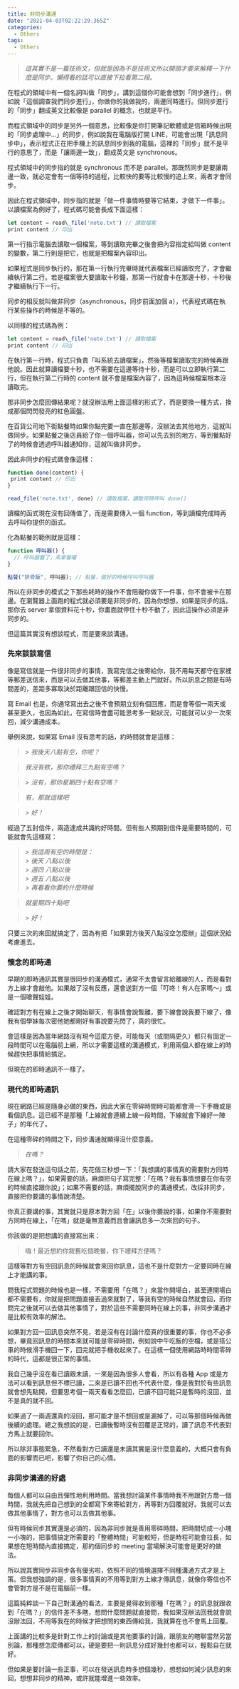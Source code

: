 ```yaml
---
title: 非同步溝通
date: "2021-04-03T02:22:29.365Z"
categories:
  - Others
tags:
  - Others
---
```


> _這其實不是一篇技術文，但就是因為不是技術文所以開頭才要來解釋一下什麼是同步。懶得看的話可以直接下拉看第二段。_

在程式的領域中有一個名詞叫做「同步」，講到這個你可能會想到「同步進行」，例如說「這個調查我們同步進行」，你做你的我做我的，兩邊同時進行。但同步進行的「同步」翻成英文比較像是 parallel 的概念，也就是平行。

而程式領域中的同步是另外一個意思，比較像是你打開筆記軟體或是信箱時候出現的「同步處理中…」的同步，例如說我在電腦版打開 LINE，可能會出現「訊息同步中」，表示程式正在把手機上的訊息同步到我的電腦，這裡的「同步」就不是平行的意思了，而是「讓兩邊一致」，翻成英文是 synchronous。

程式領域中的同步指的就是 synchronous 而不是 parallel。那既然同步是要讓兩邊一致，就必定會有一個等待的過程，比較快的要等比較慢的追上來，兩者才會同步。

因此在程式領域中，同步指的就是「做一件事情時要等它結束，才做下一件事」。以讀檔案為例好了，程式碼可能會長成下面這樣：

```js
let content = read\_file('note.txt') // 讀取檔案
print content // 印出
```

第一行指示電腦去讀取一個檔案，等到讀取完畢之後會把內容指定給叫做 content 的變數，第二行則是把它，也就是把檔案內容印出。

如果程式是同步執行的，那在第一行執行完畢時就代表檔案已經讀取完了，才會繼續執行第二行。若是檔案很大要讀取十秒鐘，那第一行就會卡在那邊十秒，十秒後才繼續執行下一行。

同步的相反就叫做非同步（asynchronous，同步前面加個 a），代表程式碼在執行某些操作的時候是不等的。

以同樣的程式碼為例：

```js
let content = read\_file('note.txt') // 讀取檔案
print content // 印出
```

在執行第一行時，程式只負責「叫系統去讀檔案」，然後等檔案讀取完的時候再跟他說。因此就算讀檔要十秒，也不需要在這邊等待十秒，而是可以立即執行第二行，但在執行第二行時的 content 就不會是檔案內容了，因為這時候檔案根本沒讀取完。

那非同步怎麼回傳結果呢？就沒辦法用上面這樣的形式了，而是要換一種方式，換成那個閃閃發亮的紅色圓盤。

在百貨公司地下街點餐時如果你點完要一直在那邊等，沒辦法去其他地方，這就叫做同步。如果點餐之後店員給了你一個呼叫器，你可以先去別的地方，等到餐點好了的時候會透過呼叫器通知你，這就叫做非同步。

因此非同步的程式碼會像這樣：

```js
function done(content) {
 print content // 印出
}

read_file('note.txt', done) // 讀取檔案，讀取完時呼叫 done()
```

讀檔的函式現在沒有回傳值了，而是需要傳入一個 function，等到讀檔完成時再去呼叫你提供的函式。

化為點餐的範例就是這樣：

```js
function 呼叫器() {
  // 呼叫器響了，來拿餐囉
}

點餐("排骨飯", 呼叫器); // 點餐，做好的時候呼叫呼叫器
```

所以在非同步的模式之下那些耗時的操作不會阻礙你做下一件事，你不會被卡在那邊。在瀏覽器上面跑的程式就必須要是非同步的，因為你想想，如果是同步的話，那你去 server 拿個資料花十秒，你畫面就停住十秒不動了，因此這操作必須是非同步的。

但這篇其實沒有想談程式，而是要來談溝通。

### 先來談談寫信

像是寫信就是一件很非同步的事情，我寫完信之後寄給你，我不用每天都守在家裡等郵差送信來，而是可以去做其他事，等郵差主動上門就好。所以訊息之間是有時間差的，差距多寡取決於距離跟回信的快慢。

寫 Email 也是，你通常寫出去之後不會預期立刻有個回應，而是會等個一兩天或甚至更久，也因為如此，在寫信時會盡可能思考多一點狀況，可能就可以少一次來回，減少溝通成本。

舉例來說，如果寫 Email 沒有思考的話，約時間就會是這樣：

> _\> 我後天八點有空，你呢？_

> _我沒有欸，那你禮拜三九點有空嗎？_

> _\> 沒有，那你星期四十點有空嗎？_

> _有，那就這樣吧_

> _\> 好！_

經過了五封信件，兩造達成共識約好時間。但有些人預期到信件是需要時間的，可能就會先這樣寫：

> _\> 我這周有空的時間是：  
> \> 後天 八點以後  
> \> 週四 八點以後  
> \> 週五 八點以後  
> \> 再看看你要約什麼時候_

> _就星期四十點吧_

> _\> 好！_

只要三次的來回就搞定了，因為有把「如果對方後天八點沒空怎麼辦」這個狀況給考慮進去。

### 懷念的即時通

早期的即時通訊其實是很同步的溝通模式，通常不太會留言給離線的人，而是看對方上線才會敲他。如果敲了沒有反應，還會送對方一個「叮咚！有人在家嗎～」或是一個嗆聲娃娃。

確認對方有在線上之後才開始聊天，有事情會說暫離，要下線會說我要下線了，像我有個學妹每次密他她都剛好有事說要先閃了，真的很忙。

會這樣是因為當年網路沒有現今這麼方便，可能每天（或間隔更久）都只有固定一段時間可以在電腦前上網，所以才需要這樣的溝通模式，利用兩個人都在線上的時候趕快把事情給搞定。

但現在的即時通訊不一樣了。

### 現代的即時通訊

現在網路已經是隨身必備的東西，因此大家在零碎時間時可能都會滑一下手機或是看個訊息。這已經不是那種「上線就會連續上線一段時間，下線就會下線好一陣子」的年代了。

在這種零碎的時間之下，同步溝通就顯得沒什麼意義。

> _在嗎？_

請大家在發送這句話之前，先花個三秒想一下：「我想講的事情真的需要對方同時在線上嗎？」，如果需要的話，麻煩把句子寫完整：「在嗎？我有事情想要在你有空的時候直接跟你說」；如果不需要的話，麻煩擺脫同步的溝通模式，改採非同步，直接把你要講的事情說清楚。

你真正要講的事，其實就只是原本對方回「在」以後你要說的事，如果你不需要對方同時在線上，「在嗎」就是毫無意義而且會讓訊息多一次來回的句子。

你該做的是把想講的直接寫出來：

> 嗨！最近想約你敘舊吃個晚餐，你下禮拜方便嗎？

這樣等對方有空回訊息的時候就會來回你訊息，這也不是什麼對方一定要同時在線上才能講的事。

問我程式問題的時候也是一樣，不需要用「在嗎？」來當作開場白，甚至連開場白都不需要有，你就是把問題直接丟過來就對了，等我有空的時候自然就會回，而你問完之後就可以去做其他事情了，對於這些不需要同時在線上的事，非同步溝通才是比較有效率的解法。

如果對方回一回訊息突然不見，若是沒有在討論什麼真的很重要的事，你也不必多想，畢竟回訊息的時間本來就可能是零碎時間，例如說中午吃飯的空檔，或是搭公車的時候滑手機回一下，回完就把手機收起來了。在這樣一個使用網路時時間零碎的時代，這都是很正常的事情。

我自己幾乎沒在看已讀跟未讀，一來是因為很多人會看，所以有各種 App 或是方法可以看到訊息但不標已讀，二來是已讀不回也不代表什麼，像是我對於有些訊息就會想先點開，但要思考個一兩天看看怎麼回，已讀不回可能只是暫時的沒回，並不是真的就不回。

如果過了一兩週還真的沒回，那可能才是不想回或是漏掉了，可以等那個時候再做後續的處理。總之我想說的是，已讀後暫時沒有回覆是正常的，讀了訊息不代表對方馬上就要回你。

所以除非事態緊急，不然看對方已讀還是未讀其實是沒什麼意義的，大概只會有負面的影響而已吧，影響了你自己的心情。

### 非同步溝通的好處

每個人都可以自由且彈性地利用時間。當我想討論某件事情時我不用跟對方喬一個時間，我就先把自己想到的全都寫下來寄給對方，再等對方回覆就好。我就可以去做其他事情了，對方也可以去做其他事。

但有時候同步其實還是必須的，因為非同步就是善用零碎時間，把時間切成一小塊一小塊的，把事情搞定所需要的「整體時間」可能較短，但是時程可能會拉長，如果想在短時間內直接搞定，那約個同步的 meeting 當場解決可能會是更好的做法。

所以說其實同步非同步各有優劣啦，依照不同的情境選擇不同種溝通方式才是上策。但我想強調的是，很多事情真的不用等到對方上線才傳訊息，就像你寄信也不會管對方是不是在電腦前一樣。

這篇純粹談一下自己對溝通的看法，主要是覺得收到那種「在嗎？」的訊息就跟收到「在嗎？」的信件差不多瞎，想問什麼問題就直接問，我如果沒辦法回我就會說沒辦法回，不用等我在的時候才把想問的東西傳給我，我就算在也不會馬上回覆。

上面講的比較多是針對工作上的討論或是其他要事的討論，跟朋友的瞎聊當然另當別論，那種想怎麼傳都可以，硬是要把一則訊息分成好幾封也都可以，輕鬆自在就好。

但如果是要討論一些正事，可以在發送訊息時多想個幾秒，想想如何減少訊息的來回，想想非同步的精神，或許就能增進一些效率。
